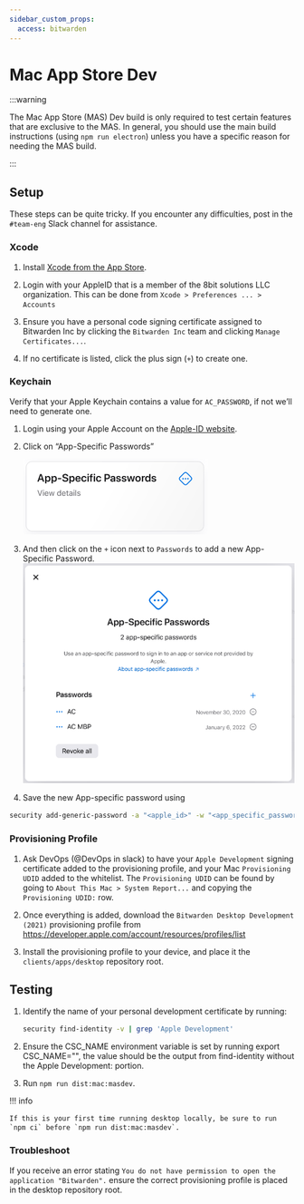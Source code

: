 ```yaml
---
sidebar_custom_props:
  access: bitwarden
---
```


# Mac App Store Dev

:::warning

The Mac App Store (MAS) Dev build is only required to test certain features that are exclusive to
the MAS. In general, you should use the main build instructions (using `npm run electron`) unless
you have a specific reason for needing the MAS build.

:::

## Setup

These steps can be quite tricky. If you encounter any difficulties, post in the `#team-eng` Slack
channel for assistance.

### Xcode

1. Install [Xcode from the App Store](https://apps.apple.com/us/app/xcode/id497799835?mt=12).

1. Login with your AppleID that is a member of the 8bit solutions LLC organization. This can be done
   from `Xcode > Preferences ... > Accounts`

1. Ensure you have a personal code signing certificate assigned to Bitwarden Inc by clicking the
   `Bitwarden Inc` team and clicking `Manage Certificates...`.

1. If no certificate is listed, click the plus sign (`+`) to create one.

### Keychain

Verify that your Apple Keychain contains a value for `AC_PASSWORD`, if not we’ll need to generate
one.

1. Login using your Apple Account on the [Apple-ID website](https://appleid.apple.com/).

2. Click on “App-Specific Passwords”

   ![App-Specific Passwords](./app-specific-passwords.png)

3. And then click on the `+` icon next to `Passwords` to add a new App-Specific Password.
   ![image](./app-specific-passwords2.png)

4. Save the new App-specific password using

```bash
security add-generic-password -a "<apple_id>" -w "<app_specific_password>" -s "AC_PASSWORD"
```

### Provisioning Profile

1. Ask DevOps (@DevOps in slack) to have your `Apple Development` signing certificate added to the
   provisioning profile, and your Mac `Provisioning UDID` added to the whitelist. The
   `Provisioning UDID` can be found by going to `About This Mac > System Report...` and copying the
   `Provisioning UDID:` row.

2. Once everything is added, download the `Bitwarden Desktop Development (2021)` provisioning
   profile from https://developer.apple.com/account/resources/profiles/list

3. Install the provisioning profile to your device, and place it the `clients/apps/desktop`
   repository root.

## Testing

1. Identify the name of your personal development certificate by running:
   ```zsh
   security find-identity -v | grep 'Apple Development'
   ```
2. Ensure the CSC_NAME environment variable is set by running export CSC_NAME="", the value should
   be the output from find-identity without the Apple Development: portion.

3. Run `npm run dist:mac:masdev`.

!!! info

    If this is your first time running desktop locally, be sure to run `npm ci` before `npm run dist:mac:masdev`.

### Troubleshoot

If you receive an error stating `You do not have permission to open the application "Bitwarden".`
ensure the correct provisioning profile is placed in the desktop repository root.
